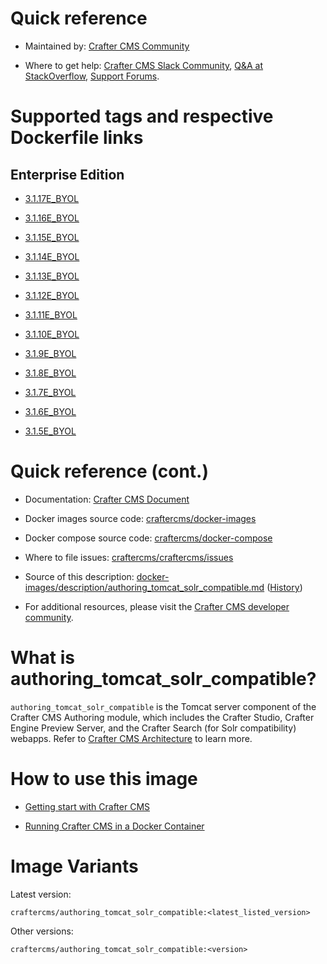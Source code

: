 # Quick reference

* Maintained by: [Crafter CMS Community](https://github.com/craftercms)

* Where to get help: [Crafter CMS Slack Community](https://craftercms.slack.com/join/shared_invite/enQtNDg0NzI3NzA0NjMwLWZmMGQzMDViMzA5NDE1YjMzM2M1N2JlOWJlZDA1MjA2MGJlZjgzNDVlMmI5ODQxNmNjMWQ3NzA5ZWNkN2UxOWE), [Q&A at StackOverflow](https://stackoverflow.com/questions/tagged/crafter-cms), [Support Forums](https://groups.google.com/forum/#!forum/craftercms).

# Supported tags and respective Dockerfile links

## Enterprise Edition

* [3.1.17E_BYOL](https://github.com/craftercms/docker-images/blob/v3.1.17/images/authoring/tomcat/Dockerfile)

* [3.1.16E_BYOL](https://github.com/craftercms/docker-images/blob/v3.1.16/images/authoring/tomcat/Dockerfile)

* [3.1.15E_BYOL](https://github.com/craftercms/docker-images/blob/v3.1.15/images/authoring/tomcat/Dockerfile)

* [3.1.14E_BYOL](https://github.com/craftercms/docker-images/blob/v3.1.14/images/authoring/tomcat/Dockerfile)

* [3.1.13E_BYOL](https://github.com/craftercms/docker-images/blob/v3.1.13/images/authoring/tomcat/Dockerfile)

* [3.1.12E_BYOL](https://github.com/craftercms/docker-images/blob/v3.1.12/images/authoring/tomcat/Dockerfile)

* [3.1.11E_BYOL](https://github.com/craftercms/docker-images/blob/v3.1.11/images/authoring/tomcat/Dockerfile)

* [3.1.10E_BYOL](https://github.com/craftercms/docker-images/blob/v3.1.10/images/authoring/tomcat/Dockerfile)

* [3.1.9E_BYOL](https://github.com/craftercms/docker-images/blob/v3.1.9/images/authoring/tomcat/Dockerfile)

* [3.1.8E_BYOL](https://github.com/craftercms/docker-images/blob/v3.1.8/images/authoring/tomcat/Dockerfile)

* [3.1.7E_BYOL](https://github.com/craftercms/docker-images/blob/v3.1.7/images/authoring/tomcat/Dockerfile)

* [3.1.6E_BYOL](https://github.com/craftercms/docker-images/blob/v3.1.6/images/authoring/tomcat/Dockerfile)

* [3.1.5E_BYOL](https://github.com/craftercms/docker-images/blob/v3.1.5/images/authoring/tomcat/Dockerfile)

# Quick reference (cont.)

* Documentation: [Crafter CMS Document](https://docs.craftercms.org)

* Docker images source code: [craftercms/docker-images](https://github.com/craftercms/docker-images)

* Docker compose source code: [craftercms/docker-compose](https://github.com/craftercms/docker-compose)

* Where to file issues: [craftercms/craftercms/issues](https://github.com/craftercms/craftercms/issues)

* Source of this description: [docker-images/description/authoring_tomcat_solr_compatible.md](https://github.com/craftercms/docker-images/tree/master/description/authoring_tomcat_solr_compatible.md) ([History](https://github.com/craftercms/docker-images/commits/master/description/authoring_tomcat_solr_compatible.md))

* For additional resources, please visit the [Crafter CMS developer community](http://craftercms.org/).

# What is authoring_tomcat_solr_compatible?

`authoring_tomcat_solr_compatible` is the Tomcat server component of the Crafter CMS Authoring module, which includes the Crafter Studio, Crafter Engine Preview Server, and the Crafter Search (for Solr compatibility) webapps. Refer to [Crafter CMS Architecture](https://docs.craftercms.org/current/by-role/architect/index.html) to learn more.

# How to use this image

* [Getting start with Crafter CMS](https://docs.craftercms.org/current/getting-started/index.html)

* [Running Crafter CMS in a Docker Container](https://docs.craftercms.org/en/4.1/getting-started/index.html#run-craftercms-in-docker)

# Image Variants

Latest version:

```
craftercms/authoring_tomcat_solr_compatible:<latest_listed_version>
```

Other versions:

```
craftercms/authoring_tomcat_solr_compatible:<version>
```
